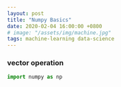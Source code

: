 ```yaml
---
layout: post
title: "Numpy Basics"
date: 2020-02-04 16:00:00 +0800
# image: "/assets/img/machine.jpg"
tags: machine-learning data-science
---
```


### vector operation

```python
import numpy as np

```
